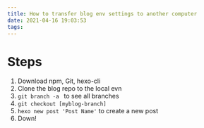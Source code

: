 ```yaml
---
title: How to transfer blog env settings to another computer
date: 2021-04-16 19:03:53
tags:
---
```

# Steps
1. Download npm, Git, hexo-cli
2. Clone the blog repo to the local evn
3. ```git branch -a ``` to see all branches
4. ```git checkout [myblog-branch]```
5. ```hexo new post 'Post Name'``` to create a new post
6. Down!